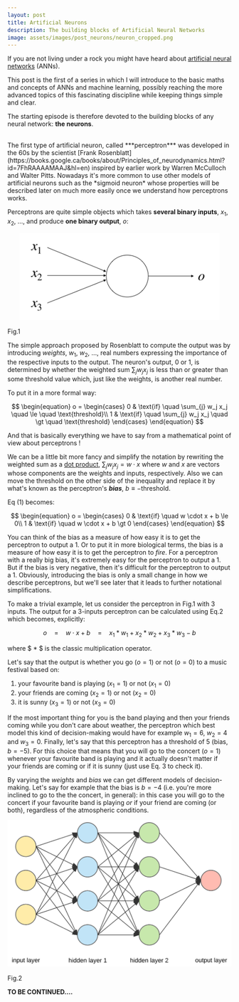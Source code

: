 ```yaml
---
layout: post
title: Artificial Neurons
description: The building blocks of Artificial Neural Networks
image: assets/images/post_neurons/neuron_cropped.png
---
```

If you are not living under a rock you might have heard about [artificial neural networks](https://en.wikipedia.org/wiki/Artificial_neural_network) (ANNs).

This post is the first of a series in which I will introduce to the basic maths and concepts of ANNs and machine learning, possibly reaching the more advanced topics of this fascinating discipline while keeping things simple and clear.

The starting episode is therefore devoted to the building blocks of any neural network: **the neurons**.

<br/>
The first type of artificial neuron, called ***perceptron*** was developed in the 60s by the scientist [Frank Rosenblatt](https://books.google.ca/books/about/Principles_of_neurodynamics.html?id=7FhRAAAAMAAJ&hl=en) inspired by earlier work by Warren McCulloch and Walter Pitts.
Nowadays it's more common to use other models of artificial neurons such as the *sigmoid neuron* whose properties will be described later on much more easily once we understand how perceptrons works.

Perceptrons are quite simple objects which takes **several binary inputs**, $x_1$, $x_2$, ..., and produce **one binary output**, $o$:

<p align="center">
  <img width="450px" src="/assets/images/post_neurons/neuron001_cropped.png">
  <figcaption class="caption-center"> Fig.1 </figcaption>
</p>

The simple approach proposed by Rosenblatt to compute the output was by introducing *weights*, $w_1$, $w_2$, ..., real numbers expressing the importance of the respective inputs to the output.
The neuron's output, 0 or 1, is determined by whether the weighted sum $\sum_{j} w_j x_j$  is less than or greater than some threshold value which, just like the weights, is another real number.

To put it in a more formal way:

$$
  \begin{equation}
    o =
    \begin{cases}
      0 & \text{if} \quad \sum_{j} w_j x_j \quad \le \quad \text{threshold}\\
      1 & \text{if} \quad \sum_{j} w_j x_j \quad \gt \quad \text{threshold}
    \end{cases}
  \end{equation}
$$

And that is basically everything we have to say from a mathematical point of view about perceptrons !
<br/>

We can be a little bit more fancy and simplify the notation by rewriting the weighted sum as a [dot product](https://en.wikipedia.org/wiki/Dot_product#Algebraic_definition), $\sum_{j} w_j x_j = w \cdot x$ where $w$ and $x$ are vectors whose components are the weights and inputs, respectively.
Also we can move the threshold on the other side of the inequality and replace it by what's known as the perceptron's ***bias***, $b \equiv - \text{threshold}$.

Eq (1) becomes:

$$
  \begin{equation}
    o =
    \begin{cases}
      0 & \text{if} \quad w \cdot x  + b \le 0\\
      1 & \text{if} \quad w \cdot x  + b \gt 0
    \end{cases}
  \end{equation}
$$

You can think of the bias as a measure of how easy it is to get the perceptron to output a 1. Or to put it in more biological terms, the bias is a measure of how easy it is to get the perceptron to *fire*. For a perceptron with a really big bias, it's extremely easy for the perceptron to output a 1. But if the bias is very negative, then it's difficult for the perceptron to output a 1. Obviously, introducing the bias is only a small change in how we describe perceptrons, but we'll see later that it leads to further notational simplifications.

To make a trivial example, let us consider the perceptron in Fig.1 with 3 inputs.
The output for a 3-inputs perceptron can be calculated using Eq.2 which becomes, explicitly:

$$
  \begin{equation}
    o \quad = \quad w \cdot x  + b \quad = \quad x_1 * w_1 + x_2 * w_2 + x_3 * w_3 - b
  \end{equation}
$$

where $ * $ is the classic multiplication operator.

Let's say that the output is whether you go ($o = 1$) or not ($o = 0$) to a music festival based on:

1. your favourite band is playing ($x_1 = 1$) or not ($x_1 = 0$)
2. your friends are coming ($x_2 = 1$) or not ($x_2 = 0$)
3. it is sunny ($x_3 = 1$) or not ($x_3 = 0$)

If the most important thing for you is the band playing and then your friends coming while you don't care about weather, the perceptron which best model this kind of decision-making would have for example $w_1 = 6$, $w_2 = 4$ and $w_3 = 0$. Finally, let's say that this perceptron has a threshold of 5 (bias, $b = -5$).
For this choice that means that you will go to the concert ($o = 1$) whenever your favourite band is playing and it actually doesn't matter if your friends are coming or if it is sunny (just use Eq. 3 to check it).

By varying the *weights* and *bias* we can get different models of decision-making. Let's say for example that the bias is $b = -4$ (i.e. you're more inclined to go to the the concert, in general): in this case you will go to the concert if your favourite band is playing *or* if your friend are coming (or both), regardless of the atmospheric conditions.

<p align="center">
  <img width="600px" src="/assets/images/post_neurons/2hiddenANN.png">
  <figcaption class="caption-center"> Fig.2    <i></i></figcaption>
</p>

<!-- {% include image.html url="assets/images/post_neurons/2hiddenANN.png" description="Yo" %} -->
<!-- image taken from this [post](https://towardsdatascience.com/applied-deep-learning-part-1-artificial-neural-networks-d7834f67a4f6#106c) -->

**TO BE CONTINUED....**
